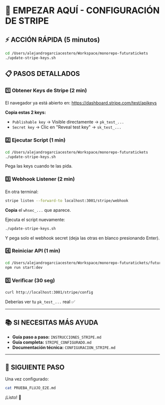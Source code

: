 # 🚀 EMPEZAR AQUÍ - CONFIGURACIÓN DE STRIPE

## ⚡ ACCIÓN RÁPIDA (5 minutos)

```bash
cd /Users/alejandrogarciacestero/Workspace/monorepo-futuratickets
./update-stripe-keys.sh
```

## 📋 PASOS DETALLADOS

### 1️⃣ Obtener Keys de Stripe (2 min)

El navegador ya está abierto en: https://dashboard.stripe.com/test/apikeys

**Copia estas 2 keys:**
- `Publishable key` → Visible directamente → `pk_test_...`
- `Secret key` → Clic en "Reveal test key" → `sk_test_...`

### 2️⃣ Ejecutar Script (1 min)

```bash
cd /Users/alejandrogarciacestero/Workspace/monorepo-futuratickets
./update-stripe-keys.sh
```

Pega las keys cuando te las pida.

### 3️⃣ Webhook Listener (2 min)

En otra terminal:

```bash
stripe listen --forward-to localhost:3001/stripe/webhook
```

**Copia** el `whsec_...` que aparece.

Ejecuta el script nuevamente:

```bash
./update-stripe-keys.sh
```

Y pega solo el webhook secret (deja las otras en blanco presionando Enter).

### 4️⃣ Reiniciar API (1 min)

```bash
cd /Users/alejandrogarciacestero/Workspace/monorepo-futuratickets/futura-tickets-admin-api
npm run start:dev
```

### 5️⃣ Verificar (30 seg)

```bash
curl http://localhost:3001/stripe/config
```

Deberías ver tu `pk_test_...` real ✅

---

## 📚 SI NECESITAS MÁS AYUDA

- **Guía paso a paso:** `INSTRUCCIONES_STRIPE.md`
- **Guía completa:** `STRIPE_CONFIGURADO.md`
- **Documentación técnica:** `CONFIGURACION_STRIPE.md`

---

## 🎯 SIGUIENTE PASO

Una vez configurado:

```bash
cat PRUEBA_FLUJO_E2E.md
```

¡Listo! 🎉
